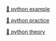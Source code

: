 [👀 python example](./python%20example/)  
  
[👀 python practice](./python%20practice/)  

[👀 python theory](./python_theory/)  
